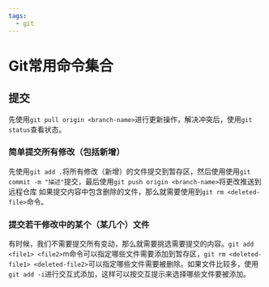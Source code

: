 ```yaml
---
tags:
  - git
---
```

# Git常用命令集合
## 提交
先使用`git pull origin <branch-name>`进行更新操作，解决冲突后，使用`git status`查看状态。
### 简单提交所有修改（包括新增）
先使用`git add .`将所有修改（新增）的文件提交到暂存区，然后使用使用`git commit -m "描述"`提交，最后使用`git push origin <branch-name>`将更改推送到远程仓库
如果提交内容中包含删除的文件，那么就需要使用到`git rm <deleted-file>`命令。
### 提交若干修改中的某个（某几个）文件
有时候，我们不需要提交所有变动，那么就需要挑选需要提交的内容。`git add <file1> <file2>`m命令可以指定哪些文件需要添加到暂存区，`git rm <deleted-file1> <deleted-file2>`可以指定哪些文件需要被删除。如果文件比较多，使用`git add -i`进行交互式添加，这样可以按交互提示来选择哪些文件要被添加。
